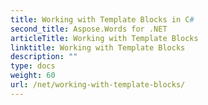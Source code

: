 ```yaml
---
title: Working with Template Blocks in C#
second_title: Aspose.Words for .NET
articleTitle: Working with Template Blocks
linktitle: Working with Template Blocks
description: ""
type: docs
weight: 60
url: /net/working-with-template-blocks/
---
```


